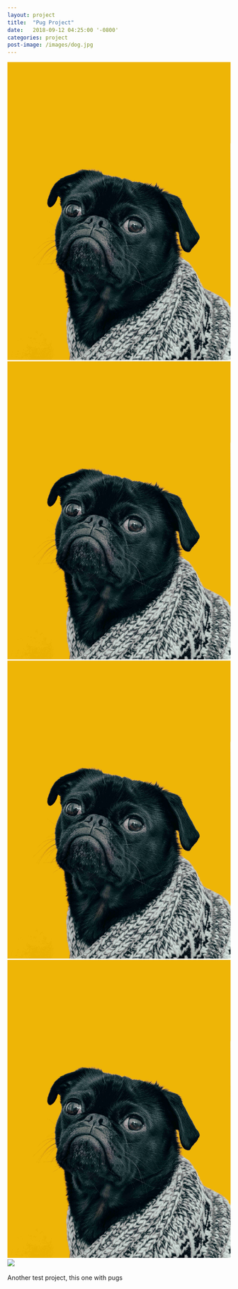 ```yaml
---
layout: project
title:  "Pug Project"
date:   2018-09-12 04:25:00 '-0800'
categories: project
post-image: /images/dog.jpg
---
```


<div id="lightgallery">
    <a href="/images/dog.jpg" data-sub-html="1st dog" class="img-ctn">
        <div class="img-wrap">
            <img src="/images/dog.jpg">
            <i class="fas fa-search"></i>
        </div>
    </a>
    <a href="/images/dog.jpg" data-sub-html="2nd dog" class="img-ctn">
        <div class="img-wrap">
            <img src="/images/dog.jpg">
            <i class="fas fa-search"></i>
        </div>
    </a>
    <a href="/images/dog.jpg" data-sub-html="3rd dog" class="img-ctn">
        <div class="img-wrap">
            <img src="/images/dog.jpg">
            <i class="fas fa-search"></i>
        </div>
    </a>
    <a href="/images/dog.jpg" data-sub-html="4th dog" class="img-ctn">
        <div class="img-wrap">
            <img src="/images/dog.jpg">
            <i class="fas fa-search"></i>
        </div>
    </a>
    <a href="https://www.youtube.com/watch?v=s5QHFZ3xCY0" data-poster="https://img.youtube.com/vi/s5QHFZ3xCY0/0.jpg" data-sub-html="<h3>Pug trying foods</h3>" class="img-ctn">
        <div class="img-wrap">
            <img src="https://img.youtube.com/vi/s5QHFZ3xCY0/0.jpg">
            <i class="fas fa-play"></i>
        </div>
    </a>
</div>

Another test project, this one with pugs
<!--more-->
